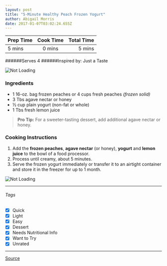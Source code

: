 ```yaml
---
layout: post
title: "5-Minute Healthy Peach Frozen Yogurt"
author: Abigail Morris
date: 2017-01-07T03:02:24.655Z
---
```


| Prep Time  | Cook Time    | Total Time  |
| ---------- |:------------:| -----------:|
| 5 mins    | 0 mins      | 5 mins     |


######Serves 4
######Inspired by: Just a Taste

![Not Loading](http://i.imgur.com/dCgsrKil.png)

### Ingredients

* 1 16-oz. bag frozen peaches or 4 cups fresh peaches *(frozen solid)*
* 3 Tbs agave nectar or honey
* ½ cup plain yogurt (non-fat or whole)
* 1 Tbs fresh lemon juice

> **Pro Tip:** For a sweeter-tasting dessert, add additional agave nectar or honey.

### Cooking Instructions

1. Add the **frozen peaches**, **agave nectar** (or honey), **yogurt** and **lemon juice** to the bowl of a food processor.
2. Process until creamy, about 5 minutes.
3. Serve the frozen yogurt immediately or transfer it to an airtight container and store it in the freezer for up to 1 month.

![Not Loading](http://i.imgur.com/GNn7Vgrm.png)

---

###### Tags
- [x] Quick
- [x] Light
- [x] Easy
- [x] Dessert
- [x] Needs Nutritional Info
- [x] Want to Try
- [x] Unrated

---

[Source](http://www.justataste.com/2013/08/healthy-easy-peach-frozen-yogurt-recipe/)
